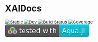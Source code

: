 # XAIDocs

[![Stable](https://img.shields.io/badge/docs-stable-blue.svg)](https://Julia-XAI.github.io/XAIDocs.jl/stable/)
[![Dev](https://img.shields.io/badge/docs-dev-blue.svg)](https://Julia-XAI.github.io/XAIDocs.jl/dev/)
[![Build Status](https://github.com/Julia-XAI/XAIDocs.jl/actions/workflows/CI.yml/badge.svg?branch=main)](https://github.com/Julia-XAI/XAIDocs.jl/actions/workflows/CI.yml?query=branch%3Amain)
[![Coverage](https://codecov.io/gh/Julia-XAI/XAIDocs.jl/branch/main/graph/badge.svg)](https://codecov.io/gh/Julia-XAI/XAIDocs.jl)
[![Aqua](https://raw.githubusercontent.com/JuliaTesting/Aqua.jl/master/badge.svg)](https://github.com/JuliaTesting/Aqua.jl)
